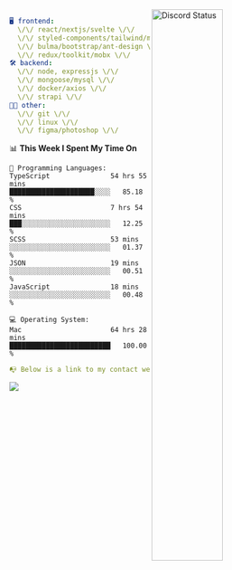 
<a href="https://discord.com/users/279302975371870218" target="_blank">
    <img width="50%" align="right" alt="Discord Status" src="https://lanyard.cnrad.dev/api/279302975371870218?bg=161B22&borderRadius=5px%205px%200%200&hideTimestamp=true&idleMessage=Just%20chillin%27%20at%20the%20moment&animated=true">
</a>

```yaml
🖥️ frontend: 
  \/\/ react/nextjs/svelte \/\/
  \/\/ styled-components/tailwind/mui/
  \/\/ bulma/bootstrap/ant-design \/\/
  \/\/ redux/toolkit/mobx \/\/
🛠 backend: 
  \/\/ node, expressjs \/\/
  \/\/ mongoose/mysql \/\/
  \/\/ docker/axios \/\/
  \/\/ strapi \/\/
👨‍💻 other: 
  \/\/ git \/\/ 
  \/\/ linux \/\/
  \/\/ figma/photoshop \/\/
```
<!--START_SECTION:waka-->
📊 **This Week I Spent My Time On** 

```text
💬 Programming Languages: 
TypeScript               54 hrs 55 mins      █████████████████████░░░░   85.18 % 
CSS                      7 hrs 54 mins       ███░░░░░░░░░░░░░░░░░░░░░░   12.25 % 
SCSS                     53 mins             ░░░░░░░░░░░░░░░░░░░░░░░░░   01.37 % 
JSON                     19 mins             ░░░░░░░░░░░░░░░░░░░░░░░░░   00.51 % 
JavaScript               18 mins             ░░░░░░░░░░░░░░░░░░░░░░░░░   00.48 % 

💻 Operating System: 
Mac                      64 hrs 28 mins      █████████████████████████   100.00 % 
```


<!--END_SECTION:waka-->
```yaml
📭 Below is a link to my contact website 
```
<a href="https://mxns.xyz" target="_black"> <img src="https://img.shields.io/badge/website-161B22?style=for-the-badge&logo=About.me&logoColor=white"></img> <a/>
